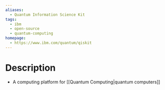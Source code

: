 ```yaml
---
aliases:
  - Quantum Information Science Kit
tags:
  - ibm
  - open-source
  - quantum-computing
homepage:
  - https://www.ibm.com/quantum/qiskit
---
```

# Description
- A computing platform for [[Quantum Computing|quantum computers]]